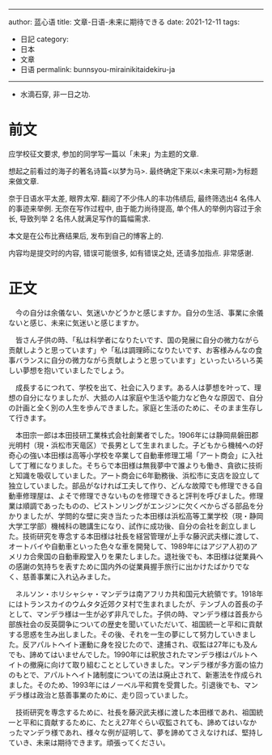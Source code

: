 
---
author: 蓝心语
title: 文章-日语-未来に期待できる
date: 2021-12-11
tags:
- 日記
category: 
- 日本
- 文章
- 日语
permalink: bunnsyou-mirainikitaidekiru-ja
---
- 水滴石穿, 非一日之功.
<!-- more -->

# 前文
  应学校征文要求, 参加的同学写一篇以「未来」为主题的文章. 

  想起之前看过的海子的著名诗篇<以梦为马>. 最终确定下来以<未来可期>为标题来做文章.

  奈于日语水平太差, 眼界太窄. 翻阅了不少伟人的丰功伟绩后, 最终筛选出4 名伟人的事迹来举例. 无奈在写作过程中, 由于能力尚待提高, 单个伟人的举例内容过于余长, 导致列举 2 名伟人就满足写作的篇幅需求.

  本文是在公布比赛结果后, 发布到自己的博客上的. 
  
  内容均是提交时的内容, 错误可能很多, 如有错误之处, 还请多加指点. 非常感谢.

# 正文
　今の自分は余儀ない、気迷いかどうかと感じますか。自分の生活、事業に余儀ないと感じ、未来に気迷いと感じますか。

　皆さん子供の時、「私は科学者になりたいです、国の発展に自分の微力ながら贡献しようと思っています」や「私は調理師になりたいです、お客様みんなの食事バランスに自分の微力ながら贡献しようと思っています」といったいろいろ美しい夢想を抱いていましたでしょう。

　成長するにつれて、学校を出て、社会に入ります。ある人は夢想を叶って、理想の自分になりましたが、大抵の人は家庭や生活や能力など色々な原因で、自分の計画と全く別の人生を歩んできました。家庭と生活のために、そのまま生存して行きます。

　本田宗一郎は本田技研工業株式会社創業者でした。1906年には静岡県磐田郡光明村（現・浜松市天竜区）で長男として生まれました。子どもから機械への好奇心の強い本田様は高等小学校を卒業して自動車修理工場「アート商会」に入社して丁稚になりました。そちらで本田様は無我夢中で誰よりも働き、貪欲に技術と知識を吸収していました。アート商会に6年勤務後、浜松市に支店を設立して独立していました。部品がなければ工夫して作り、どんな故障でも修理できる自動車修理屋は、よそで修理できないものを修理できると評判を呼びました。修理業は順調であったものの、ピストンリングがエンジンに欠くべからざる部品を分かりましたが、学問的な壁に突き当たった本田様は浜松高等工業学校（現・静岡大学工学部）機械科の聴講生になり、試作に成功後、自分の会社を創立しました。技術研究を専念する本田様は社長を経営管理が上手な藤沢武夫様に渡して、オートバイや自動車といった色々な車を開発して、1989年にはアジア人初のアメリカ合衆国の自動車殿堂入りを果たしました。退社後でも、本田様は従業員への感謝の気持ちを表すために国内外の従業員握手旅行に出かけたばかりでなく、慈善事業に入れ込みました。

　ネルソン・ホリシャシャ・マンデラは南アフリカ共和国元大統領です。1918年にはトランスカイのウムタタ近郊クヌ村で生まれましたが、テンブ人の首長の子として、マンデラ様は一生が必ず非凡でした。子供の時、マンデラ様は首長から部族社会の反英闘争についての歴史を聞いていただいて、祖国統一と平和に貢献する思惑を生み出しました。その後、それを一生の夢にして努力していきました。反アパルトヘイト運動に身を投じたので、逮捕され、収監は27年にも及んでも、諦めてはいませんでした。1990年には釈放されたマンデラ様はパルトヘイトの撤廃に向けて取り組むこととしていきました。マンデラ様が多方面の協力のもとで、アパルトヘイト諸制度についての法は廃止されて、新憲法を作成られました。そのため、1993年にはノーベル平和賞を受賞した。引退後でも、マンデラ様は政治と慈善事業のために、走り回っていました。

　技術研究を専念するために、社長を藤沢武夫様に渡した本田様であれ、祖国統一と平和に貢献するために、たとえ27年ぐらい収監されても、諦めてはいなかったマンデラ様であれ、様々な例が証明して、夢を諦めてさえなければ、堅持していき、未来は期待できます。頑張ってください。
